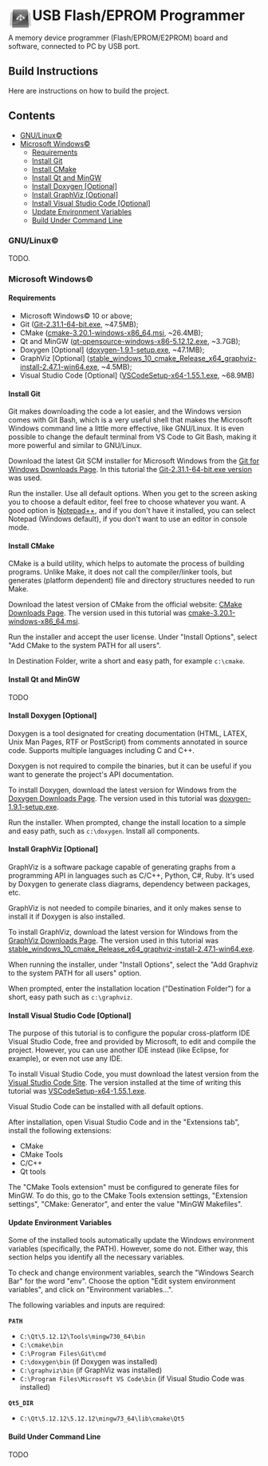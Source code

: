 # <img align="left" src="/images/icon.png" alt="usbflashprog" title="usbflashprog">USB Flash/EPROM Programmer

A memory device programmer (Flash/EPROM/E2PROM) board and software, connected to PC by USB port.

## Build Instructions

Here are instructions on how to build the project.

## Contents

* [GNU/Linux&copy;](#gnu/linux&copy;)
* [Microsoft Windows&copy;](#microsoft-windows&copy;)
	* [Requirements](#requirements)
	* [Install Git](#install-git)
	* [Install CMake](#install-cmake)
	* [Install Qt and MinGW](#install-qt-and-mingw)
	* [Install Doxygen \[Optional\]](#install-doxygen-\[optional\])
	* [Install GraphViz \[Optional\]](#install-graphviz-\[optional\])
	* [Install Visual Studio Code \[Optional\]](#install-visual-studio-code-\[optional\])
	* [Update Environment Variables](#update-environment-variables)
	* [Build Under Command Line](#build-under-command-line)

### GNU/Linux&copy;

TODO.

### Microsoft Windows&copy;

#### Requirements

- Microsoft Windows&copy; 10 or above;
- Git ([Git-2.31.1-64-bit.exe](https://github.com/git-for-windows/git/releases/download/v2.31.1.windows.1/Git-2.31.1-64-bit.exe), ~47.5MB);
- CMake ([cmake-3.20.1-windows-x86_64.msi](https://github.com/Kitware/CMake/releases/download/v3.20.1/cmake-3.20.1-windows-x86_64.msi), ~26.4MB);
- Qt and MinGW ([qt-opensource-windows-x86-5.12.12.exe](https://download.qt.io/official_releases/qt/5.12/5.12.12/qt-opensource-windows-x86-5.12.12.exe), ~3.7GB);
- Doxygen \[Optional\] ([doxygen-1.9.1-setup.exe](https://doxygen.nl/files/doxygen-1.9.1-setup.exe), ~47.1MB);
- GraphViz \[Optional\] ([stable_windows_10_cmake_Release_x64_graphviz-install-2.47.1-win64.exe](https://gitlab.com/graphviz/graphviz/-/package_files/9574245/download), ~4.5MB);
- Visual Studio Code \[Optional\] ([VSCodeSetup-x64-1.55.1.exe](https://code.visualstudio.com/docs/?dv=win64), ~68.9MB)

#### Install Git

Git makes downloading the code a lot easier, and the Windows version comes with Git Bash, which is a very useful shell that makes the Microsoft Windows command line a little more effective, like GNU/Linux.
It is even possible to change the default terminal from VS Code to Git Bash, making it more powerful and similar to GNU/Linux.

Download the latest Git SCM installer for Microsoft Windows from the [Git for Windows Downloads Page](https://git-scm.com/download/win).
In this tutorial the [Git-2.31.1-64-bit.exe version](https://github.com/git-for-windows/git/releases/download/v2.31.1.windows.1/Git-2.31.1-64-bit.exe) was used.

Run the installer. Use all default options. When you get to the screen asking you to choose a default editor, feel free to choose whatever you want.
A good option is [Notepad++](https://notepad-plus-plus.org/), and if you don't have it installed, you can select Notepad (Windows default), if you don't want to use an editor in console mode.

#### Install CMake

CMake is a build utility, which helps to automate the process of building programs.
Unlike Make, it does not call the compiler/linker tools, but generates (platform dependent) file and directory structures needed to run Make.

Download the latest version of CMake from the official website: [CMake Downloads Page](https://cmake.org/download/).
The version used in this tutorial was [cmake-3.20.1-windows-x86_64.msi](https://github.com/Kitware/CMake/releases/download/v3.20.1/cmake-3.20.1-windows-x86_64.msi).

Run the installer and accept the user license. Under "Install Options", select "Add CMake to the system PATH for all users".

In Destination Folder, write a short and easy path, for example `c:\cmake`.

#### Install Qt and MinGW

TODO

#### Install Doxygen \[Optional\]

Doxygen is a tool designated for creating documentation (HTML, LATEX, Unix Man Pages, RTF or PostScript) from comments annotated in source code.
Supports multiple languages including C and C++.

Doxygen is not required to compile the binaries, but it can be useful if you want to generate the project's API documentation.

To install Doxygen, download the latest version for Windows from the [Doxygen Downloads Page](https://www.doxygen.nl/download.html).
The version used in this tutorial was [doxygen-1.9.1-setup.exe](https://doxygen.nl/files/doxygen-1.9.1-setup.exe).

Run the installer. When prompted, change the install location to a simple and easy path, such as `c:\doxygen`. Install all components.

#### Install GraphViz \[Optional\]

GraphViz is a software package capable of generating graphs from a programming API in languages such as C/C++, Python, C#, Ruby.
It's used by Doxygen to generate class diagrams, dependency between packages, etc.

GraphViz is not needed to compile binaries, and it only makes sense to install it if Doxygen is also installed.

To install GraphViz, download the latest version for Windows from the [GraphViz Downloads Page](https://graphviz.org/download/#windows).
The version used in this tutorial was [stable_windows_10_cmake_Release_x64_graphviz-install-2.47.1-win64.exe](https://gitlab.com/graphviz/graphviz/-/package_files/9574245/download).

When running the installer, under "Install Options", select the "Add Graphviz to the system PATH for all users" option.

When prompted, enter the installation location ("Destination Folder") for a short, easy path such as `c:\graphviz`.

#### Install Visual Studio Code \[Optional\]

The purpose of this tutorial is to configure the popular cross-platform IDE Visual Studio Code, free and provided by Microsoft, to edit and compile the project.
However, you can use another IDE instead (like Eclipse, for example), or even not use any IDE.

To install Visual Studio Code, you must download the latest version from the [Visual Studio Code Site](https://code.visualstudio.com/).
The version installed at the time of writing this tutorial was [VSCodeSetup-x64-1.55.1.exe](https://code.visualstudio.com/docs/?dv=win64).

Visual Studio Code can be installed with all default options.

After installation, open Visual Studio Code and in the "Extensions tab", install the following extensions:
- CMake
- CMake Tools
- C/C++
- Qt tools

The "CMake Tools extension" must be configured to generate files for MinGW.
To do this, go to the CMake Tools extension settings, "Extension settings", "CMake: Generator", and enter the value "MinGW Makefiles".

#### Update Environment Variables

Some of the installed tools automatically update the Windows environment variables (specifically, the PATH).
However, some do not. Either way, this section helps you identify all the necessary variables.

To check and change environment variables, search the "Windows Search Bar" for the word "env".
Choose the option "Edit system environment variables", and click on "Environment variables...".

The following variables and inputs are required:

**`PATH`**
- `C:\Qt\5.12.12\Tools\mingw730_64\bin`
- `C:\cmake\bin`
- `C:\Program Files\Git\cmd`
- `C:\doxygen\bin` (if Doxygen was installed)
- `C:\graphviz\bin` (if GraphViz was installed)
- `C:\Program Files\Microsoft VS Code\bin` (if Visual Studio Code was installed)

**`Qt5_DIR`**
- `C:\Qt\5.12.12\5.12.12\mingw73_64\lib\cmake\Qt5`

#### Build Under Command Line

TODO
